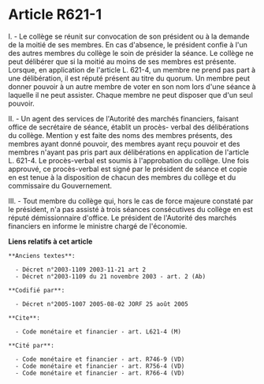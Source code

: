 # Article R621-1

I. - Le collège se réunit sur convocation de son président ou à la demande de la moitié de ses membres. En cas d'absence, le
président confie à l'un des autres membres du collège le soin de présider la séance. Le collège ne peut délibérer que si la
moitié au moins de ses membres est présente. Lorsque, en application de l'article L. 621-4, un membre ne prend pas part à une
délibération, il est réputé présent au titre du quorum. Un membre peut donner pouvoir à un autre membre de voter en son nom
lors d'une séance à laquelle il ne peut assister. Chaque membre ne peut disposer que d'un seul pouvoir.

II. - Un agent des services de l'Autorité des marchés financiers, faisant office de secrétaire de séance, établit un procès-
verbal des délibérations du collège. Mention y est faite des noms des membres présents, des membres ayant donné pouvoir, des
membres ayant reçu pouvoir et des membres n'ayant pas pris part aux délibérations en application de l'article L. 621-4. Le
procès-verbal est soumis à l'approbation du collège. Une fois approuvé, ce procès-verbal est signé par le président de séance
et copie en est tenue à la disposition de chacun des membres du collège et du commissaire du Gouvernement.

III. - Tout membre du collège qui, hors le cas de force majeure constaté par le président, n'a pas assisté à trois séances
consécutives du collège en est réputé démissionnaire d'office. Le président de l'Autorité des marchés financiers en informe
le ministre chargé de l'économie.

**Liens relatifs à cet article**

	**Anciens textes**:

	  - Décret n°2003-1109 2003-11-21 art 2
	  - Décret n°2003-1109 du 21 novembre 2003 - art. 2 (Ab)

	**Codifié par**:

	  - Décret n°2005-1007 2005-08-02 JORF 25 août 2005

	**Cite**:

	  - Code monétaire et financier - art. L621-4 (M)

	**Cité par**:

	  - Code monétaire et financier - art. R746-9 (VD)
	  - Code monétaire et financier - art. R756-4 (VD)
	  - Code monétaire et financier - art. R766-4 (VD)
